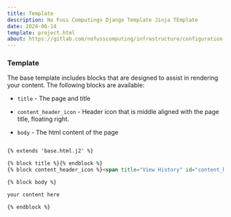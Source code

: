 ```yaml
---
title: Template
description: No Fuss Computings Django Template Jinja TEmplate
date: 2024-06-14
template: project.html
about: https://gitlab.com/nofusscomputing/infrastructure/configuration-management/django_app
---
```




### Template

The base template includes blocks that are designed to assist in rendering your content. The following blocks are available: 

- `title` - The page and title

- `content_header_icon` - Header icon that is middle aligned with the page title, floating right.

- `body` -  The html content of the page

``` html title="template.html.j2"

{% extends 'base.html.j2' %}

{% block title %}{% endblock %}
{% block content_header_icon %}<span title="View History" id="content_header_icon">H</span>{% endblock %}

{% block body %}

your content here

{% endblock %}

```
